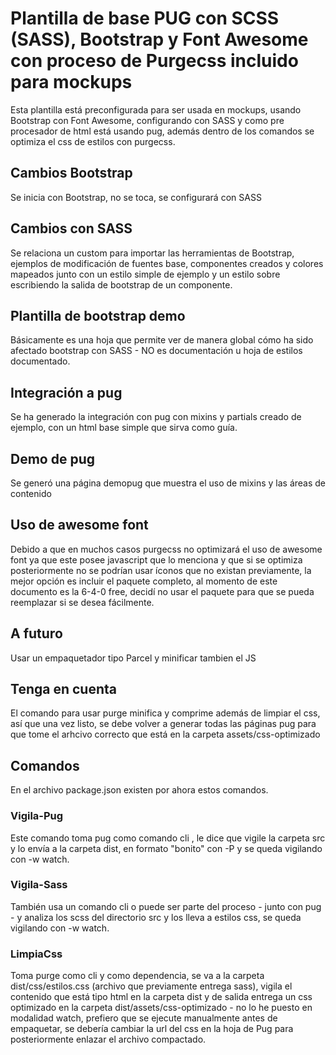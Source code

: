 # Plantilla de base PUG con SCSS (SASS), Bootstrap y Font Awesome con proceso de Purgecss incluido para mockups
Esta plantilla está preconfigurada para ser usada en mockups, usando Bootstrap con Font Awesome, configurando con SASS y como pre procesador de html está usando pug, además dentro de los comandos se optimiza el css de estilos con purgecss.
## Cambios Bootstrap
Se inicia con Bootstrap, no se toca, se configurará con SASS
## Cambios con SASS
Se relaciona un custom para importar las herramientas de Bootstrap, ejemplos de modificación de fuentes base, componentes creados y colores mapeados junto con un estilo simple de ejemplo y un estilo sobre escribiendo la salida de bootstrap de un componente.
## Plantilla de bootstrap demo
Básicamente es una hoja que permite ver de manera global cómo ha sido afectado bootstrap con SASS - NO es documentación u hoja de estilos documentado.
## Integración a pug
Se ha generado la integración con pug con mixins y partials creado de ejemplo, con un html base simple que sirva como guía.
## Demo de pug
Se generó una página demopug que muestra el uso de mixins y las áreas de contenido
## Uso de awesome font
Debido a que en muchos casos purgecss no optimizará el uso de awesome font ya que este posee javascript que lo menciona y que si se optimiza posteriormente no se podrían usar íconos que no existan previamente, la mejor opción es incluir el paquete completo, al momento de este documento es la 6-4-0 free, decidí no usar el paquete para que se pueda reemplazar si se desea fácilmente.
## A futuro
Usar un empaquetador tipo Parcel y minificar tambien el JS
## Tenga en cuenta
El comando para usar purge minifica y comprime además de limpiar el css, así que una vez listo, se debe volver a generar todas las páginas pug para que tome el arhcivo correcto que está en la carpeta assets/css-optimizado
## Comandos 
En el archivo package.json existen por ahora estos comandos.
### Vigila-Pug
Este comando toma pug como comando cli , le dice que vigile la carpeta src y lo envía a la carpeta dist, en formato "bonito" con -P  y se queda vigilando con -w watch.
### Vigila-Sass
También usa un comando cli o puede ser parte del proceso - junto con pug - y analiza los scss del directorio src y los lleva a estilos css, se queda vigilando con -w watch.
### LimpiaCss
Toma purge como cli y como dependencia, se va a la carpeta dist/css/estilos.css (archivo que previamente entrega sass), vigila el contenido que está tipo html en la carpeta dist y de salida entrega un css optimizado en la carpeta dist/assets/css-optimizado - no lo he puesto en modalidad watch, prefiero que se ejecute manualmente antes de empaquetar, se debería cambiar la url del css en la hoja de Pug para posteriormente enlazar el archivo compactado.